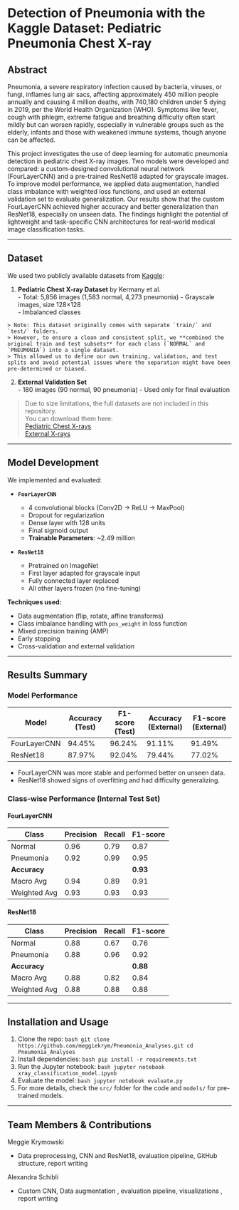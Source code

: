 # Detection of Pneumonia with the Kaggle Dataset: Pediatric Pneumonia Chest X-ray

## Abstract
Pneumonia, a severe respiratory infection caused by bacteria, viruses, or fungi, inflames lung air sacs, affecting approximately 450 million people annually and causing 4 million deaths, with 740,180 children under 5 dying in 2019, per the World Health Organization (WHO). Symptoms like fever, cough with phlegm, extreme fatigue and breathing difficulty often start mildly but can worsen rapidly, especially in vulnerable groups such as the elderly, infants and those with weakened immune systems, though anyone can be affected.

This project investigates the use of deep learning for automatic pneumonia detection in pediatric chest X-ray images. Two models were developed and compared: a custom-designed convolutional neural network (FourLayerCNN) and a pre-trained ResNet18 adapted for grayscale images. To improve model performance, we applied data augmentation, handled class imbalance with weighted loss functions, and used an external validation set to evaluate generalization. Our results show that the custom FourLayerCNN achieved higher accuracy and better generalization than ResNet18, especially on unseen data. The findings highlight the potential of lightweight and task-specific CNN architectures for real-world medical image classification tasks.

---

## Dataset

We used two publicly available datasets from [Kaggle](https://www.kaggle.com):

  1. **Pediatric Chest X-ray Dataset** by Kermany et al.  
    - Total: 5,856 images (1,583 normal, 4,273 pneumonia)
    - Grayscale images, size 128×128  
    - Imbalanced classes

    > Note: This dataset originally comes with separate `train/` and `test/` folders.  
    > However, to ensure a clean and consistent split, we **combined the original train and test subsets** for each class (`NORMAL` and `PNEUMONIA`) into a single dataset.  
    > This allowed us to define our own training, validation, and test splits and avoid potential issues where the separation might have been pre-determined or biased. 

  2. **External Validation Set**  
    - 180 images (90 normal, 90 pneumonia)
    - Used only for final evaluation

> Due to size limitations, the full datasets are not included in this repository.  
> You can download them here:  
> [Pediatric Chest X-rays](https://www.kaggle.com/datasets/andrewmvd/pediatric-pneumonia-chest-xray)  
> [External X-rays](https://www.kaggle.com/datasets/pranavraikokte/covid19-image-dataset)

---

## Model Development

We implemented and evaluated:

  - **`FourLayerCNN`**
    * 4 convolutional blocks (Conv2D → ReLU → MaxPool)
    * Dropout for regularization
    * Dense layer with 128 units
    * Final sigmoid output
    * **Trainable Parameters**: ~2.49 million

  - **`ResNet18`**
    * Pretrained on ImageNet
    * First layer adapted for grayscale input
    * Fully connected layer replaced
    * All other layers frozen (no fine-tuning)

**Techniques used:**

- Data augmentation (flip, rotate, affine transforms)
- Class imbalance handling with `pos_weight` in loss function
- Mixed precision training (AMP)
- Early stopping
- Cross-validation and external validation

---

## Results Summary

### Model Performance
| Model         | Accuracy (Test) | F1-score (Test) | Accuracy (External) | F1-score (External) |
|---------------|-----------------|-----------------|---------------------|---------------------|
| FourLayerCNN  | 94.45%          | 96.24%          | 91.11%              | 91.49%              |
| ResNet18      | 87.97%          | 92.04%          | 79.44%              | 77.02%              |

- FourLayerCNN was more stable and performed better on unseen data.
- ResNet18 showed signs of overfitting and had difficulty generalizing.

### Class-wise Performance (Internal Test Set)

#### FourLayerCNN

  | Class         | Precision     | Recall     | F1-score     |
  |---------------|---------------|------------|--------------|
  | Normal        | 0.96          | 0.79       | 0.87         |
  | Pneumonia     | 0.92          | 0.99       | 0.95         |
  | **Accuracy**  |               |            | **0.93**     |
  | Macro Avg     | 0.94          | 0.89       | 0.91         |
  | Weighted Avg  | 0.93          | 0.93       | 0.93         |

#### ResNet18

  | Class         | Precision     | Recall     | F1-score     |
  |---------------|---------------|------------|--------------|
  | Normal        | 0.88          | 0.67       | 0.76         |
  | Pneumonia     | 0.88          | 0.96       | 0.92         |
  | **Accuracy**  |               |            | **0.88**     |
  | Macro Avg     | 0.88          | 0.82       | 0.84         |
  | Weighted Avg  | 0.88          | 0.88       | 0.88         | 

---

## Installation and Usage

  1. Clone the repo:
    ```bash
    git clone https://github.com/meggiekrym/Pneumonia_Analyses.git
    cd Pneumonia_Analyses
    ```
  2. Install dependencies:
    ```bash
    pip install -r requirements.txt
    ```
  3. Run the Jupyter notebook:
    ```bash
    jupyter notebook xray_classification_model.ipynb
    ```
  4. Evaluate the model:
    ```bash
    jupyter notebook evaluate.py
    ```
  5. For more details, check the `src/` folder for the code and `models/` for pre-trained models.
--- 

## Team Members & Contributions

  Meggie Krymowski 
  -    Data preprocessing, CNN and ResNet18, evaluation pipeline, GitHub structure, report writing

  Alexandra Schibli 
  -    Custom CNN, Data augmentation , evaluation pipeline, visualizations , report writing